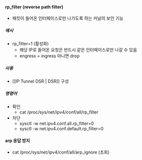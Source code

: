#### rp_filter (reverse path filter)
- 패킷이 들어온 인터페이스로만 나가도록 하는 커널의 보안 기능
##### 예시
- rp_filter=1 (활성화)
	- 해당 IP로 들어온 요청은 반드시 같은 인터페이스로만 나갈 수 있음
	- engress = ingress 아니면  drop
##### 사용
- [[IP Tunnel DSR | DSR]] 구성
##### 명령어
- 확인
	- cat /proc/sys/net/ipv4/conf/all/rp_filter
- 차단
	- sysctl -w net.ipv4.conf.all.rp_filter=0
	- sysctl -w net.ipv4.conf.default.rp_filter=0
#### arp 응답 방지
- cat /proc/sys/net/ipv4/conf/all/arp_ignore (조회)